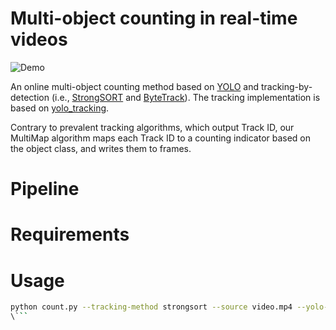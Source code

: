 # Multi-object counting in real-time videos

![Demo](https://github.com/Xuehaiz/MultiMap/blob/main/assets/images/demo.gif)

An online multi-object counting method based on [YOLO](https://github.com/ultralytics/yolov5) and tracking-by-detection (i.e., [StrongSORT](https://github.com/dyhBUPT/StrongSORT) and [ByteTrack](https://github.com/ifzhang/ByteTrack)). The tracking implementation is based on [yolo_tracking](https://github.com/mikel-brostrom/yolo_tracking/releases/tag/v8.0).

Contrary to prevalent tracking algorithms, which output Track ID, our MultiMap algorithm maps each Track ID to a counting indicator based on the object class, and writes them to frames.

# Pipeline

# Requirements

# Usage

```sh
python count.py --tracking-method strongsort --source video.mp4 --yolo-weights trained_best.pt --reid-weights osnet_x0_25_msmt17.pt --classes 0 1 
\```

